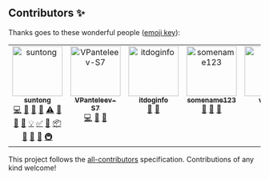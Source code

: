 
## Contributors ✨

Thanks goes to these wonderful people ([emoji key](https://allcontributors.org/docs/en/emoji-key)):

<!-- ALL-CONTRIBUTORS-LIST:START - Do not remove or modify this section -->
<!-- prettier-ignore-start -->
<!-- markdownlint-disable -->
<table>
  <tbody>
    <tr>
      <td align="center" valign="top" width="14.28%"><a href="https://github.com/suntong"><img src="https://avatars.githubusercontent.com/u/422244?v=4?s=100" width="100px;" alt="suntong"/><br /><sub><b>suntong</b></sub></a><br /><a href="https://github.com/suntong/html2md/commits?author=suntong" title="Code">💻</a> <a href="#ideas-suntong" title="Ideas, Planning, & Feedback">🤔</a> <a href="#design-suntong" title="Design">🎨</a> <a href="#data-suntong" title="Data">🔣</a> <a href="https://github.com/suntong/html2md/commits?author=suntong" title="Tests">⚠️</a> <a href="https://github.com/suntong/html2md/issues?q=author%3Asuntong" title="Bug reports">🐛</a> <a href="https://github.com/suntong/html2md/commits?author=suntong" title="Documentation">📖</a> <a href="#blog-suntong" title="Blogposts">📝</a> <a href="#example-suntong" title="Examples">💡</a> <a href="#tutorial-suntong" title="Tutorials">✅</a> <a href="#tool-suntong" title="Tools">🔧</a> <a href="#platform-suntong" title="Packaging/porting to new platform">📦</a> <a href="https://github.com/suntong/html2md/pulls?q=is%3Apr+reviewed-by%3Asuntong" title="Reviewed Pull Requests">👀</a> <a href="#question-suntong" title="Answering Questions">💬</a> <a href="#maintenance-suntong" title="Maintenance">🚧</a> <a href="#infra-suntong" title="Infrastructure (Hosting, Build-Tools, etc)">🚇</a></td>
      <td align="center" valign="top" width="14.28%"><a href="https://github.com/VPanteleev-S7"><img src="https://avatars.githubusercontent.com/u/108007295?v=4?s=100" width="100px;" alt="VPanteleev-S7"/><br /><sub><b>VPanteleev-S7</b></sub></a><br /><a href="https://github.com/suntong/html2md/commits?author=VPanteleev-S7" title="Code">💻</a> <a href="https://github.com/suntong/html2md/issues?q=author%3AVPanteleev-S7" title="Bug reports">🐛</a> <a href="#userTesting-VPanteleev-S7" title="User Testing">📓</a></td>
      <td align="center" valign="top" width="14.28%"><a href="https://github.com/itdoginfo"><img src="https://avatars.githubusercontent.com/u/11143109?v=4?s=100" width="100px;" alt="itdoginfo"/><br /><sub><b>itdoginfo</b></sub></a><br /><a href="https://github.com/suntong/html2md/issues?q=author%3Aitdoginfo" title="Bug reports">🐛</a> <a href="#userTesting-itdoginfo" title="User Testing">📓</a></td>
      <td align="center" valign="top" width="14.28%"><a href="http://someurl1.comm"><img src="https://avatars.githubusercontent.com/u/8886?v=4?s=100" width="100px;" alt="somename123"/><br /><sub><b>somename123</b></sub></a><br /><a href="https://github.com/suntong/html2md/issues?q=author%3Am040601" title="Bug reports">🐛</a> <a href="#ideas-m040601" title="Ideas, Planning, & Feedback">🤔</a> <a href="#userTesting-m040601" title="User Testing">📓</a></td>
      <td align="center" valign="top" width="14.28%"><a href="https://github.com/vivook"><img src="https://avatars.githubusercontent.com/u/24224102?v=4?s=100" width="100px;" alt="vivook"/><br /><sub><b>vivook</b></sub></a><br /><a href="https://github.com/suntong/html2md/issues?q=author%3Avivook" title="Bug reports">🐛</a> <a href="#userTesting-vivook" title="User Testing">📓</a></td>
    </tr>
  </tbody>
</table>

<!-- markdownlint-restore -->
<!-- prettier-ignore-end -->

<!-- ALL-CONTRIBUTORS-LIST:END -->

This project follows the [all-contributors](https://github.com/all-contributors/all-contributors) specification. Contributions of any kind welcome!
